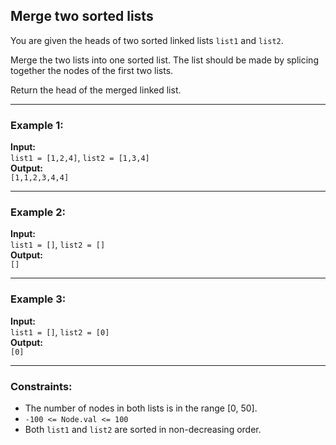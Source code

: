 ## Merge two sorted lists

You are given the heads of two sorted linked lists `list1` and `list2`.

Merge the two lists into one sorted list. The list should be made by splicing together the nodes of the first two lists.

Return the head of the merged linked list.

---

### Example 1:

**Input:**  
`list1 = [1,2,4]`, `list2 = [1,3,4]`  
**Output:**  
`[1,1,2,3,4,4]`

---

### Example 2:

**Input:**  
`list1 = []`, `list2 = []`  
**Output:**  
`[]`

---

### Example 3:

**Input:**  
`list1 = []`, `list2 = [0]`  
**Output:**  
`[0]`

---

### Constraints:

- The number of nodes in both lists is in the range [0, 50].
- `-100 <= Node.val <= 100`
- Both `list1` and `list2` are sorted in non-decreasing order.